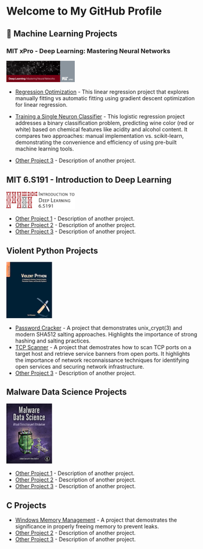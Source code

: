 # Welcome to My GitHub Profile

## 🔬 Machine Learning Projects
### **MIT xPro** - Deep Learning: Mastering Neural Networks
<img src="./img/Deep Learning_ Mastering Neural Networks.png" alt="6.S191" width="180"/>

- [Regression Optimization](https://github.com/sassom2112/module_1_regression_optimization) - This linear regression project that explores manually fitting vs automatic fitting using gradient descent optimization for linear regression.

- [Training a Single Neuron Classifier](https://github.com/sassom2112/fuzzy-palm-tree.git) - This logistic regression project addresses a binary classification problem, predicting wine color (red or white) based on chemical features like acidity and alcohol content. It compares two approaches: manual implementation vs. scikit-learn, demonstrating the convenience and efficiency of using pre-built machine learning tools.
- [Other Project 3](#) - Description of another project.

## **MIT** 6.S191 - Introduction to Deep Learning
<img src="./img/banner.png" alt="6.S191" width="180"/>

- [Other Project 1](#) - Description of another project.
- [Other Project 2](#) - Description of another project.
- [Other Project 3](#) - Description of another project.

## Violent Python Projects
<img src="./img/violent%20python%20image.jpg" alt="violent python" width="120"/> 

- [Password Cracker](https://github.com/sassom2112/ideal-rotary-phone.git) - A project that demonstrates unix_crypt(3) and modern SHA512 salting approaches. Highlights the importance of strong hashing and salting practices.
- [TCP Scanner](https://github.com/sassom2112/shiny-octo-happiness.git) - A project that demostrates how to scan TCP ports on a target host and retrieve service banners from open ports. It highlights the importance of network reconnaissance techniques for identifying open services and securing network infrastructure.
- [Other Project 3](#) - Description of another project.

## Malware Data Science Projects
<img src="./img/malware_data_science.jpg" alt="malware data science" width="120"/> 

- [Other Project 1](#) - Description of another project.
- [Other Project 2](#) - Description of another project.
- [Other Project 3](#) - Description of another project.

## C Projects

- [Windows Memory Management](https://github.com/sassom2112/Windows-Memory-Management) - A project that demostrates the significance in properly freeing memory to prevent leaks.
- [Other Project 2](#) - Description of another project.
- [Other Project 3](#) - Description of another project.

